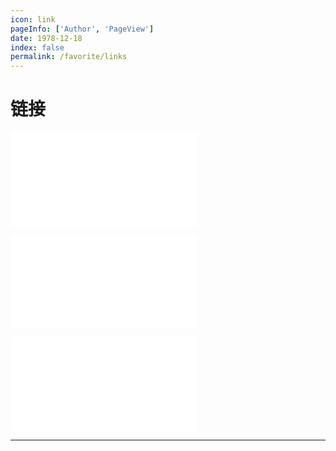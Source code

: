 ```yaml
---
icon: link
pageInfo: ['Author', 'PageView']
date: 1978-12-18
index: false
permalink: /favorite/links
---
```


# 链接

![常用文档](./document.md)

![友情链接](./friend.md)

![在线工具](./tools.md)

---
